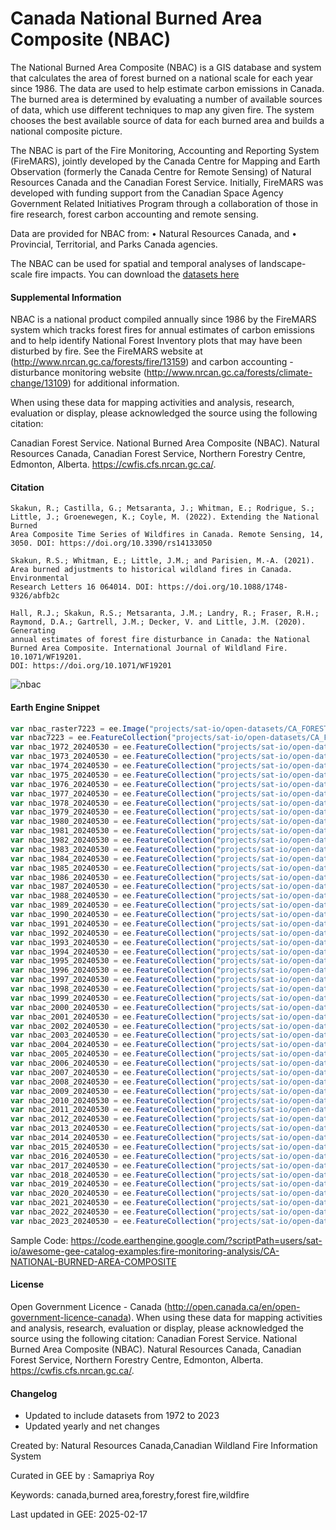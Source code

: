 # Canada National Burned Area Composite (NBAC)

The National Burned Area Composite (NBAC) is a GIS database and system that calculates the area of forest burned on a national scale for each year since 1986. The data are used to help estimate carbon emissions in Canada. The burned area is determined by evaluating a number of available sources of data, which use different techniques to map any given fire. The system chooses the best available source of data for each burned area and builds a national composite picture.

The NBAC is part of the Fire Monitoring, Accounting and Reporting System (FireMARS), jointly developed by the Canada Centre for Mapping and Earth Observation (formerly the Canada Centre for Remote Sensing) of Natural Resources Canada and the Canadian Forest Service. Initially, FireMARS was developed with funding support from the Canadian Space Agency Government Related Initiatives Program through a collaboration of those in fire research, forest carbon accounting and remote sensing.

Data are provided for NBAC from:
• Natural Resources Canada, and
• Provincial, Territorial, and Parks Canada agencies.

The NBAC can be used for spatial and temporal analyses of landscape-scale fire impacts. You can download the [datasets here](https://cwfis.cfs.nrcan.gc.ca/downloads/nbac/)

#### Supplemental Information
NBAC is a national product compiled annually since 1986 by the FireMARS system which tracks forest fires for annual estimates of carbon emissions and to help identify National Forest Inventory plots that may have been disturbed by fire. See the FireMARS website at (http://www.nrcan.gc.ca/forests/fire/13159) and carbon accounting - disturbance monitoring website (http://www.nrcan.gc.ca/forests/climate-change/13109) for additional information.

When using these data for mapping activities and analysis, research, evaluation or display, please acknowledged the source using the following citation:

Canadian Forest Service. National Burned Area Composite (NBAC). Natural Resources Canada, Canadian Forest Service, Northern Forestry Centre, Edmonton, Alberta. https://cwfis.cfs.nrcan.gc.ca/.

#### Citation

```
Skakun, R.; Castilla, G.; Metsaranta, J.; Whitman, E.; Rodrigue, S.; Little, J.; Groenewegen, K.; Coyle, M. (2022). Extending the National Burned
Area Composite Time Series of Wildfires in Canada. Remote Sensing, 14, 3050. DOI: https://doi.org/10.3390/rs14133050

Skakun, R.S.; Whitman, E.; Little, J.M.; and Parisien, M.-A. (2021). Area burned adjustments to historical wildland fires in Canada. Environmental
Research Letters 16 064014. DOI: https://doi.org/10.1088/1748-9326/abfb2c

Hall, R.J.; Skakun, R.S.; Metsaranta, J.M.; Landry, R.; Fraser, R.H.; Raymond, D.A.; Gartrell, J.M.; Decker, V. and Little, J.M. (2020). Generating
annual estimates of forest fire disturbance in Canada: the National Burned Area Composite. International Journal of Wildland Fire. 10.1071/WF19201.
DOI: https://doi.org/10.1071/WF19201
```

![nbac](https://github.com/samapriya/awesome-gee-community-datasets/assets/6677629/f8be9c35-e2f4-4892-841a-fca1612aab0c)

#### Earth Engine Snippet

```js
var nbac_raster7223 = ee.Image("projects/sat-io/open-datasets/CA_FOREST/NBAC/NBAC_MRB_1972_to_2023");
var nbac7223 = ee.FeatureCollection("projects/sat-io/open-datasets/CA_FOREST/NBAC/nbac_1972_2023_20240530");
var nbac_1972_20240530 = ee.FeatureCollection("projects/sat-io/open-datasets/CA_FOREST/NBAC/YEARLY/nbac_1972_20240530");
var nbac_1973_20240530 = ee.FeatureCollection("projects/sat-io/open-datasets/CA_FOREST/NBAC/YEARLY/nbac_1973_20240530");
var nbac_1974_20240530 = ee.FeatureCollection("projects/sat-io/open-datasets/CA_FOREST/NBAC/YEARLY/nbac_1974_20240530");
var nbac_1975_20240530 = ee.FeatureCollection("projects/sat-io/open-datasets/CA_FOREST/NBAC/YEARLY/nbac_1975_20240530");
var nbac_1976_20240530 = ee.FeatureCollection("projects/sat-io/open-datasets/CA_FOREST/NBAC/YEARLY/nbac_1976_20240530");
var nbac_1977_20240530 = ee.FeatureCollection("projects/sat-io/open-datasets/CA_FOREST/NBAC/YEARLY/nbac_1977_20240530");
var nbac_1978_20240530 = ee.FeatureCollection("projects/sat-io/open-datasets/CA_FOREST/NBAC/YEARLY/nbac_1978_20240530");
var nbac_1979_20240530 = ee.FeatureCollection("projects/sat-io/open-datasets/CA_FOREST/NBAC/YEARLY/nbac_1979_20240530");
var nbac_1980_20240530 = ee.FeatureCollection("projects/sat-io/open-datasets/CA_FOREST/NBAC/YEARLY/nbac_1980_20240530");
var nbac_1981_20240530 = ee.FeatureCollection("projects/sat-io/open-datasets/CA_FOREST/NBAC/YEARLY/nbac_1981_20240530");
var nbac_1982_20240530 = ee.FeatureCollection("projects/sat-io/open-datasets/CA_FOREST/NBAC/YEARLY/nbac_1982_20240530");
var nbac_1983_20240530 = ee.FeatureCollection("projects/sat-io/open-datasets/CA_FOREST/NBAC/YEARLY/nbac_1983_20240530");
var nbac_1984_20240530 = ee.FeatureCollection("projects/sat-io/open-datasets/CA_FOREST/NBAC/YEARLY/nbac_1984_20240530");
var nbac_1985_20240530 = ee.FeatureCollection("projects/sat-io/open-datasets/CA_FOREST/NBAC/YEARLY/nbac_1985_20240530");
var nbac_1986_20240530 = ee.FeatureCollection("projects/sat-io/open-datasets/CA_FOREST/NBAC/YEARLY/nbac_1986_20240530");
var nbac_1987_20240530 = ee.FeatureCollection("projects/sat-io/open-datasets/CA_FOREST/NBAC/YEARLY/nbac_1987_20240530");
var nbac_1988_20240530 = ee.FeatureCollection("projects/sat-io/open-datasets/CA_FOREST/NBAC/YEARLY/nbac_1988_20240530");
var nbac_1989_20240530 = ee.FeatureCollection("projects/sat-io/open-datasets/CA_FOREST/NBAC/YEARLY/nbac_1989_20240530");
var nbac_1990_20240530 = ee.FeatureCollection("projects/sat-io/open-datasets/CA_FOREST/NBAC/YEARLY/nbac_1990_20240530");
var nbac_1991_20240530 = ee.FeatureCollection("projects/sat-io/open-datasets/CA_FOREST/NBAC/YEARLY/nbac_1991_20240530");
var nbac_1992_20240530 = ee.FeatureCollection("projects/sat-io/open-datasets/CA_FOREST/NBAC/YEARLY/nbac_1992_20240530");
var nbac_1993_20240530 = ee.FeatureCollection("projects/sat-io/open-datasets/CA_FOREST/NBAC/YEARLY/nbac_1993_20240530");
var nbac_1994_20240530 = ee.FeatureCollection("projects/sat-io/open-datasets/CA_FOREST/NBAC/YEARLY/nbac_1994_20240530");
var nbac_1995_20240530 = ee.FeatureCollection("projects/sat-io/open-datasets/CA_FOREST/NBAC/YEARLY/nbac_1995_20240530");
var nbac_1996_20240530 = ee.FeatureCollection("projects/sat-io/open-datasets/CA_FOREST/NBAC/YEARLY/nbac_1996_20240530");
var nbac_1997_20240530 = ee.FeatureCollection("projects/sat-io/open-datasets/CA_FOREST/NBAC/YEARLY/nbac_1997_20240530");
var nbac_1998_20240530 = ee.FeatureCollection("projects/sat-io/open-datasets/CA_FOREST/NBAC/YEARLY/nbac_1998_20240530");
var nbac_1999_20240530 = ee.FeatureCollection("projects/sat-io/open-datasets/CA_FOREST/NBAC/YEARLY/nbac_1999_20240530");
var nbac_2000_20240530 = ee.FeatureCollection("projects/sat-io/open-datasets/CA_FOREST/NBAC/YEARLY/nbac_2000_20240530");
var nbac_2001_20240530 = ee.FeatureCollection("projects/sat-io/open-datasets/CA_FOREST/NBAC/YEARLY/nbac_2001_20240530");
var nbac_2002_20240530 = ee.FeatureCollection("projects/sat-io/open-datasets/CA_FOREST/NBAC/YEARLY/nbac_2002_20240530");
var nbac_2003_20240530 = ee.FeatureCollection("projects/sat-io/open-datasets/CA_FOREST/NBAC/YEARLY/nbac_2003_20240530");
var nbac_2004_20240530 = ee.FeatureCollection("projects/sat-io/open-datasets/CA_FOREST/NBAC/YEARLY/nbac_2004_20240530");
var nbac_2005_20240530 = ee.FeatureCollection("projects/sat-io/open-datasets/CA_FOREST/NBAC/YEARLY/nbac_2005_20240530");
var nbac_2006_20240530 = ee.FeatureCollection("projects/sat-io/open-datasets/CA_FOREST/NBAC/YEARLY/nbac_2006_20240530");
var nbac_2007_20240530 = ee.FeatureCollection("projects/sat-io/open-datasets/CA_FOREST/NBAC/YEARLY/nbac_2007_20240530");
var nbac_2008_20240530 = ee.FeatureCollection("projects/sat-io/open-datasets/CA_FOREST/NBAC/YEARLY/nbac_2008_20240530");
var nbac_2009_20240530 = ee.FeatureCollection("projects/sat-io/open-datasets/CA_FOREST/NBAC/YEARLY/nbac_2009_20240530");
var nbac_2010_20240530 = ee.FeatureCollection("projects/sat-io/open-datasets/CA_FOREST/NBAC/YEARLY/nbac_2010_20240530");
var nbac_2011_20240530 = ee.FeatureCollection("projects/sat-io/open-datasets/CA_FOREST/NBAC/YEARLY/nbac_2011_20240530");
var nbac_2012_20240530 = ee.FeatureCollection("projects/sat-io/open-datasets/CA_FOREST/NBAC/YEARLY/nbac_2012_20240530");
var nbac_2013_20240530 = ee.FeatureCollection("projects/sat-io/open-datasets/CA_FOREST/NBAC/YEARLY/nbac_2013_20240530");
var nbac_2014_20240530 = ee.FeatureCollection("projects/sat-io/open-datasets/CA_FOREST/NBAC/YEARLY/nbac_2014_20240530");
var nbac_2015_20240530 = ee.FeatureCollection("projects/sat-io/open-datasets/CA_FOREST/NBAC/YEARLY/nbac_2015_20240530");
var nbac_2016_20240530 = ee.FeatureCollection("projects/sat-io/open-datasets/CA_FOREST/NBAC/YEARLY/nbac_2016_20240530");
var nbac_2017_20240530 = ee.FeatureCollection("projects/sat-io/open-datasets/CA_FOREST/NBAC/YEARLY/nbac_2017_20240530");
var nbac_2018_20240530 = ee.FeatureCollection("projects/sat-io/open-datasets/CA_FOREST/NBAC/YEARLY/nbac_2018_20240530");
var nbac_2019_20240530 = ee.FeatureCollection("projects/sat-io/open-datasets/CA_FOREST/NBAC/YEARLY/nbac_2019_20240530");
var nbac_2020_20240530 = ee.FeatureCollection("projects/sat-io/open-datasets/CA_FOREST/NBAC/YEARLY/nbac_2020_20240530");
var nbac_2021_20240530 = ee.FeatureCollection("projects/sat-io/open-datasets/CA_FOREST/NBAC/YEARLY/nbac_2021_20240530");
var nbac_2022_20240530 = ee.FeatureCollection("projects/sat-io/open-datasets/CA_FOREST/NBAC/YEARLY/nbac_2022_20240530");
var nbac_2023_20240530 = ee.FeatureCollection("projects/sat-io/open-datasets/CA_FOREST/NBAC/YEARLY/nbac_2023_20240530");
```

Sample Code: https://code.earthengine.google.com/?scriptPath=users/sat-io/awesome-gee-catalog-examples:fire-monitoring-analysis/CA-NATIONAL-BURNED-AREA-COMPOSITE


#### License

Open Government Licence - Canada (http://open.canada.ca/en/open-government-licence-canada). When using these data for mapping activities and analysis, research, evaluation or display, please acknowledged the source using the following citation: Canadian Forest Service. National Burned Area Composite (NBAC). Natural Resources Canada, Canadian Forest Service, Northern Forestry Centre, Edmonton, Alberta. https://cwfis.cfs.nrcan.gc.ca/.

#### Changelog
- Updated to include datasets from 1972 to 2023
- Updated yearly and net changes

Created by: Natural Resources Canada,Canadian Wildland Fire Information System

Curated in GEE by : Samapriya Roy

Keywords: canada,burned area,forestry,forest fire,wildfire

Last updated in GEE: 2025-02-17
